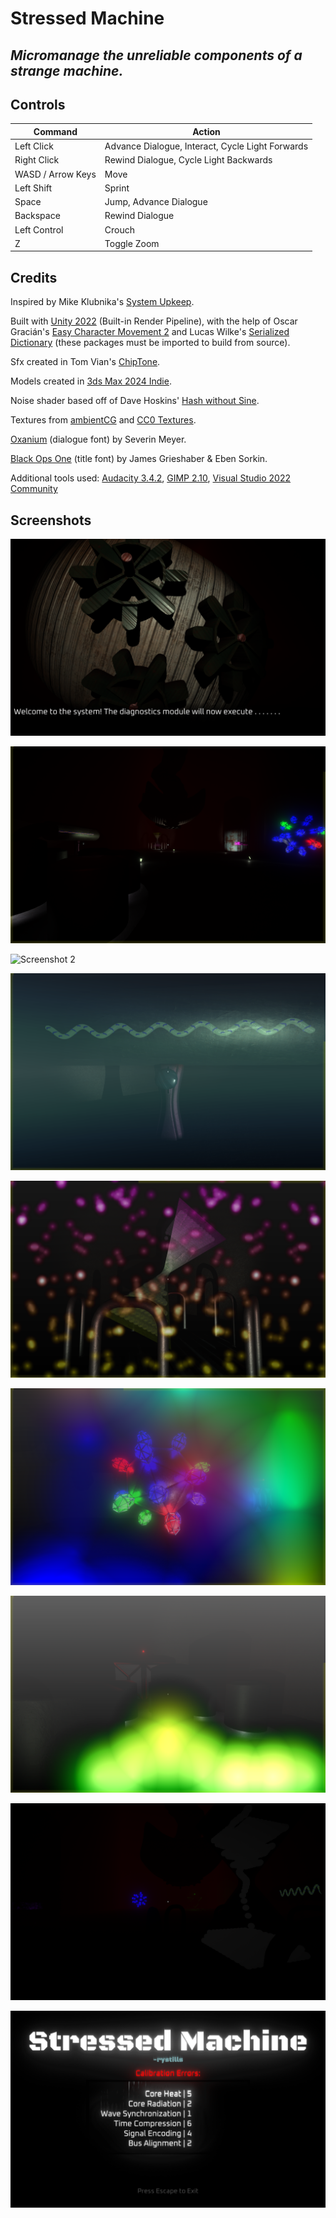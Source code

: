 # Stressed Machine
## _Micromanage the unreliable components of a strange machine._

## Controls
|Command | Action|
|------ | ------|
|Left Click | Advance Dialogue, Interact, Cycle Light Forwards|
|Right Click | Rewind Dialogue, Cycle Light Backwards|
|WASD / Arrow Keys | Move|
|Left Shift | Sprint|
|Space | Jump, Advance Dialogue|
|Backspace | Rewind Dialogue|
|Left Control | Crouch|
|Z | Toggle Zoom|

## Credits
Inspired by Mike Klubnika's [System Upkeep](https://mikeklubnika.itch.io/system-upkeep).

Built with [Unity 2022](https://unity.com/) (Built-in Render Pipeline), with the help of Oscar Gracián's [Easy Character Movement 2](https://assetstore.unity.com/packages/tools/physics/easy-character-movement-2-193614) and Lucas Wilke's [Serialized Dictionary](https://github.com/ayellowpaper/SerializedDictionary) (these packages must be imported to build from source).

Sfx created in Tom Vian's [ChipTone](https://sfbgames.itch.io/chiptone).

Models created in [3ds Max 2024 Indie](https://www.autodesk.com/campaigns/me-indie/3dsmax-indie).

Noise shader based off of Dave Hoskins' [Hash without Sine](https://www.shadertoy.com/view/4djSRW).

Textures from [ambientCG](https://ambientcg.com/) and [CC0 Textures](https://cc0-textures.com/).

[Oxanium](https://fonts.google.com/specimen/Oxanium) (dialogue font) by Severin Meyer.

[Black Ops One](https://fonts.google.com/specimen/Black+Ops+One) (title font) by James Grieshaber & Eben Sorkin.

Additional tools used: [Audacity 3.4.2](https://www.audacityteam.org/), [GIMP 2.10](https://www.gimp.org/), [Visual Studio 2022 Community](https://visualstudio.microsoft.com/vs/community/)

## Screenshots
![Screenshot 1](/Screenshots/screenshot1.png "Screenshot 1")

![Screenshot 9](/Screenshots/screenshot9.png "Screenshot 9")

![Screenshot 2](/Screenshots/screenshot2.png "Screenshot 2")

![Screenshot 3](/Screenshots/screenshot3.png "Screenshot 3")

![Screenshot 4](/Screenshots/screenshot4.png "Screenshot 4")

![Screenshot 5](/Screenshots/screenshot5.png "Screenshot 5")

![Screenshot 6](/Screenshots/screenshot6.png "Screenshot 6")

![Screenshot 7](/Screenshots/screenshot7.png "Screenshot 7")

![Screenshot 8](/Screenshots/screenshot8.png "Screenshot 8")